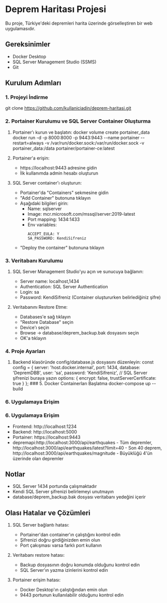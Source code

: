 # Deprem Haritası Projesi

Bu proje, Türkiye'deki depremleri harita üzerinde görselleştiren bir web uygulamasıdır.

## Gereksinimler

- Docker Desktop
- SQL Server Management Studio (SSMS)
- Git
## Kurulum Adımları

### 1. Projeyi İndirme
git clone https://github.com/kullaniciadin/deprem-haritasi.git
### 2. Portainer Kurulumu ve SQL Server Container Oluşturma

1. Portainer'ı kurun ve başlatın:
docker volume create portainer_data
docker run -d -p 8000:8000 -p 9443:9443 --name portainer --restart=always -v /var/run/docker.sock:/var/run/docker.sock -v portainer_data:/data portainer/portainer-ce:latest

2. Portainer'a erişin:
   - https://localhost:9443 adresine gidin
   - İlk kullanımda admin hesabı oluşturun

3. SQL Server container'ı oluşturun:
   - Portainer'da "Containers" sekmesine gidin
   - "Add Container" butonuna tıklayın
   - Aşağıdaki bilgileri girin:
     - Name: sqlserver
     - Image: mcr.microsoft.com/mssql/server:2019-latest
     - Port mapping: 1434:1433
     - Env variables:
       ```
       ACCEPT_EULA: Y
       SA_PASSWORD: KendiSifreniz
       ```
   - "Deploy the container" butonuna tıklayın

### 3. Veritabanı Kurulumu

1. SQL Server Management Studio'yu açın ve sunucuya bağlanın:
   - Server name: localhost,1434
   - Authentication: SQL Server Authentication
   - Login: sa
   - Password: KendiSifreniz (Container oluştururken belirlediğiniz şifre)

2. Veritabanını Restore Etme:
   - Databases'e sağ tıklayın
   - "Restore Database" seçin
   - Device'ı seçin
   - Browse -> database/deprem_backup.bak dosyasını seçin
   - OK'a tıklayın

### 4. Proje Ayarları

1. Backend klasöründe config/database.js dosyasını düzenleyin:
 const config = {
server: 'host.docker.internal',
port: 1434,
database: 'DepremDBB',
user: 'sa',
password: 'KendiSifreniz', // SQL Server şifrenizi buraya yazın
options: {
encrypt: false,
trustServerCertificate: true
}
};                                                                                                                                                                                                                   ### 5. Docker Containerları Başlatma
         docker-compose up --build

### 6. Uygulamaya Erişim

### 6. Uygulamaya Erişim

- Frontend: http://localhost:1234
- Backend: http://localhost:5000
- Portainer: https://localhost:9443
- depremapi:http://localhost:3000/api/earthquakes - Tüm depremler, http://localhost:3000/api/earthquakes/latest?limit=40 - Son 40 deprem, http://localhost:3000/api/earthquakes/magnitude - Büyüklüğü 4\'ün üzerinde olan depremler


## Notlar

- SQL Server 1434 portunda çalışmaktadır
- Kendi SQL Server şifrenizi belirlemeyi unutmayın
- database/deprem_backup.bak dosyası veritabanı yedeğini içerir

## Olası Hatalar ve Çözümleri

1. SQL Server bağlantı hatası:
   - Portainer'dan container'ın çalıştığını kontrol edin
   - Şifrenizi doğru girdiğinizden emin olun
   - Port çakışması varsa farklı port kullanın

2. Veritabanı restore hatası:
   - Backup dosyasının doğru konumda olduğunu kontrol edin
   - SQL Server'ın yazma izinlerini kontrol edin

3. Portainer erişim hatası:
   - Docker Desktop'ın çalıştığından emin olun
   - 9443 portunun kullanılabilir olduğunu kontrol edin

      
